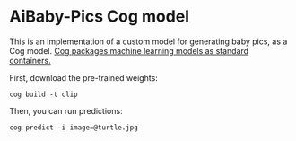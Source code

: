 # AiBaby-Pics Cog model

This is an implementation of a custom model for generating baby pics, as a Cog model. [Cog packages machine learning models as standard containers.](https://github.com/replicate/cog)

First, download the pre-trained weights:

    cog build -t clip

Then, you can run predictions:

    cog predict -i image=@turtle.jpg
